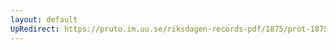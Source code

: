 ```yaml
---
layout: default
UpRedirect: https://pruto.im.uu.se/riksdagen-records-pdf/1875/prot-1875--ak--057/prot-1875--ak--057_011.pdf
---
```


